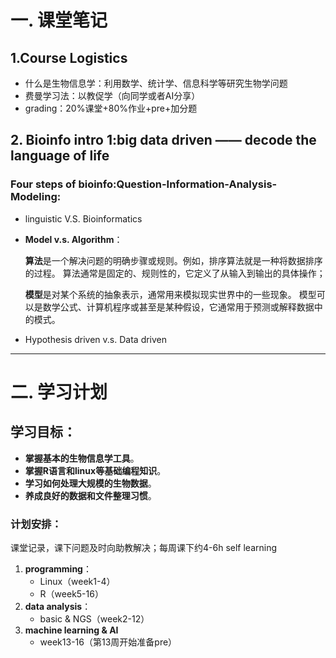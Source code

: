 # 一. 课堂笔记
## 1.Course Logistics
- 什么是生物信息学：利用数学、统计学、信息科学等研究生物学问题
- 费曼学习法：以教促学（向同学或者AI分享）
- grading：20%课堂+80%作业+pre+加分题
## 2. Bioinfo intro 1:big data driven —— decode the language of life
### Four steps of bioinfo:Question-Information-Analysis-Modeling:
- linguistic V.S. Bioinformatics
- **Model v.s. Algorithm**：

  
   **算法**是一个解决问题的明确步骤或规则。例如，排序算法就是一种将数据排序的过程。
   算法通常是固定的、规则性的，它定义了从输入到输出的具体操作；

 
   **模型**是对某个系统的抽象表示，通常用来模拟现实世界中的一些现象。
   模型可以是数学公式、计算机程序或甚至是某种假设，它通常用于预测或解释数据中的模式。
- Hypothesis driven v.s. Data driven
---

# 二. 学习计划

## 学习目标：
- **掌握基本的生物信息学工具**。
- **掌握R语言和linux等基础编程知识**。
- **学习如何处理大规模的生物数据**。
- **养成良好的数据和文件整理习惯**。
### 计划安排：
课堂记录，课下问题及时向助教解决；每周课下约4-6h self learning
1. **programming**：
   - Linux（week1-4）
   - R（week5-16）
2. **data analysis**：
   - basic & NGS（week2-12）
3. **machine learning & AI**
   - week13-16（第13周开始准备pre）
   
